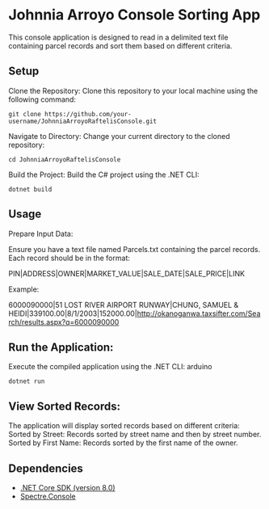 # Johnnia Arroyo Console Sorting App
This console application is designed to read in a delimited text file containing parcel records and sort them based on different criteria.

## Setup
Clone the Repository: Clone this repository to your local machine using the following command:

`git clone https://github.com/your-username/JohnniaArroyoRaftelisConsole.git`

Navigate to Directory: Change your current directory to the cloned repository:

`cd JohnniaArroyoRaftelisConsole`

Build the Project: Build the C# project using the .NET CLI:

`dotnet build`

## Usage
Prepare Input Data:

Ensure you have a text file named Parcels.txt containing the parcel records. Each record should be in the format:

PIN|ADDRESS|OWNER|MARKET_VALUE|SALE_DATE|SALE_PRICE|LINK

Example:

6000090000|51 LOST RIVER AIRPORT RUNWAY|CHUNG, SAMUEL & HEIDI|339100.00|8/1/2003|152000.00|http://okanoganwa.taxsifter.com/Search/results.aspx?q=6000090000
## Run the Application:

Execute the compiled application using the .NET CLI:
arduino

`dotnet run`
## View Sorted Records:

The application will display sorted records based on different criteria:
Sorted by Street: Records sorted by street name and then by street number.
Sorted by First Name: Records sorted by the first name of the owner.
## Dependencies
- [.NET Core SDK (version 8.0)](https://dotnet.microsoft.com/download)
- [Spectre.Console](https://spectreconsole.net/)